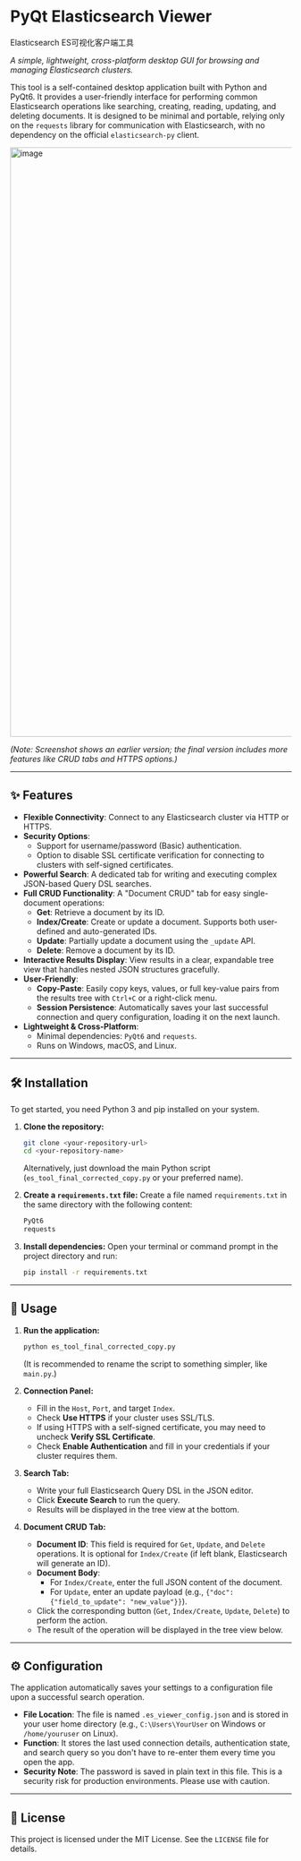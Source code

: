 # PyQt Elasticsearch Viewer
Elasticsearch ES可视化客户端工具

*A simple, lightweight, cross-platform desktop GUI for browsing and managing Elasticsearch clusters.*

This tool is a self-contained desktop application built with Python and PyQt6. It provides a user-friendly interface for performing common Elasticsearch operations like searching, creating, reading, updating, and deleting documents. It is designed to be minimal and portable, relying only on the `requests` library for communication with Elasticsearch, with no dependency on the official `elasticsearch-py` client.

<img width="1800" height="1053" alt="image" src="https://github.com/user-attachments/assets/bc0f144a-ac04-4697-9c6f-22ccff585d0a" />

*(Note: Screenshot shows an earlier version; the final version includes more features like CRUD tabs and HTTPS options.)*

---

## ✨ Features

* **Flexible Connectivity**: Connect to any Elasticsearch cluster via HTTP or HTTPS.
* **Security Options**:
    * Support for username/password (Basic) authentication.
    * Option to disable SSL certificate verification for connecting to clusters with self-signed certificates.
* **Powerful Search**: A dedicated tab for writing and executing complex JSON-based Query DSL searches.
* **Full CRUD Functionality**: A "Document CRUD" tab for easy single-document operations:
    * **Get**: Retrieve a document by its ID.
    * **Index/Create**: Create or update a document. Supports both user-defined and auto-generated IDs.
    * **Update**: Partially update a document using the `_update` API.
    * **Delete**: Remove a document by its ID.
* **Interactive Results Display**: View results in a clear, expandable tree view that handles nested JSON structures gracefully.
* **User-Friendly**:
    * **Copy-Paste**: Easily copy keys, values, or full key-value pairs from the results tree with `Ctrl+C` or a right-click menu.
    * **Session Persistence**: Automatically saves your last successful connection and query configuration, loading it on the next launch.
* **Lightweight & Cross-Platform**:
    * Minimal dependencies: `PyQt6` and `requests`.
    * Runs on Windows, macOS, and Linux.

---

## 🛠️ Installation

To get started, you need Python 3 and pip installed on your system.

1.  **Clone the repository:**
    ```bash
    git clone <your-repository-url>
    cd <your-repository-name>
    ```
    Alternatively, just download the main Python script (`es_tool_final_corrected_copy.py` or your preferred name).

2.  **Create a `requirements.txt` file:**
    Create a file named `requirements.txt` in the same directory with the following content:
    ```txt
    PyQt6
    requests
    ```

3.  **Install dependencies:**
    Open your terminal or command prompt in the project directory and run:
    ```bash
    pip install -r requirements.txt
    ```

---

## 🚀 Usage

1.  **Run the application:**
    ```bash
    python es_tool_final_corrected_copy.py
    ```
    (It is recommended to rename the script to something simpler, like `main.py`.)

2.  **Connection Panel:**
    * Fill in the `Host`, `Port`, and target `Index`.
    * Check **Use HTTPS** if your cluster uses SSL/TLS.
    * If using HTTPS with a self-signed certificate, you may need to uncheck **Verify SSL Certificate**.
    * Check **Enable Authentication** and fill in your credentials if your cluster requires them.

3.  **Search Tab:**
    * Write your full Elasticsearch Query DSL in the JSON editor.
    * Click **Execute Search** to run the query.
    * Results will be displayed in the tree view at the bottom.

4.  **Document CRUD Tab:**
    * **Document ID**: This field is required for `Get`, `Update`, and `Delete` operations. It is optional for `Index/Create` (if left blank, Elasticsearch will generate an ID).
    * **Document Body**:
        * For `Index/Create`, enter the full JSON content of the document.
        * For `Update`, enter an update payload (e.g., `{"doc": {"field_to_update": "new_value"}}`).
    * Click the corresponding button (`Get`, `Index/Create`, `Update`, `Delete`) to perform the action.
    * The result of the operation will be displayed in the tree view below.

---

## ⚙️ Configuration

The application automatically saves your settings to a configuration file upon a successful search operation.

* **File Location**: The file is named `.es_viewer_config.json` and is stored in your user home directory (e.g., `C:\Users\YourUser` on Windows or `/home/youruser` on Linux).
* **Function**: It stores the last used connection details, authentication state, and search query so you don't have to re-enter them every time you open the app.
* **Security Note**: The password is saved in plain text in this file. This is a security risk for production environments. Please use with caution.

---

## 📜 License

This project is licensed under the MIT License. See the `LICENSE` file for details.
